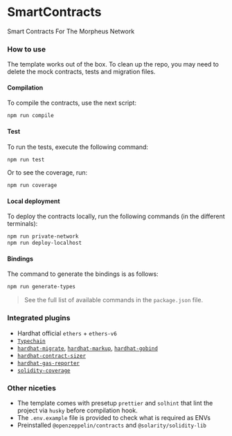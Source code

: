 # SmartContracts

Smart Contracts For The Morpheus Network

### How to use

The template works out of the box. To clean up the repo, you may need to delete the mock contracts, tests and migration files.

#### Compilation

To compile the contracts, use the next script:

```bash
npm run compile
```

#### Test

To run the tests, execute the following command:

```bash
npm run test
```

Or to see the coverage, run:

```bash
npm run coverage
```

#### Local deployment

To deploy the contracts locally, run the following commands (in the different terminals):

```bash
npm run private-network
npm run deploy-localhost
```

#### Bindings

The command to generate the bindings is as follows:

```bash
npm run generate-types
```

> See the full list of available commands in the `package.json` file.

### Integrated plugins

- Hardhat official `ethers` + `ethers-v6`
- [`Typechain`](https://www.npmjs.com/package/@typechain/hardhat)
- [`hardhat-migrate`](https://www.npmjs.com/package/@solarity/hardhat-migrate), [`hardhat-markup`](https://www.npmjs.com/package/@solarity/hardhat-markup), [`hardhat-gobind`](https://www.npmjs.com/package/@solarity/hardhat-gobind)
- [`hardhat-contract-sizer`](https://www.npmjs.com/package/hardhat-contract-sizer)
- [`hardhat-gas-reporter`](https://www.npmjs.com/package/hardhat-gas-reporter)
- [`solidity-coverage`](https://www.npmjs.com/package/solidity-coverage)

### Other niceties

- The template comes with presetup `prettier` and `solhint` that lint the project via `husky` before compilation hook.
- The `.env.example` file is provided to check what is required as ENVs
- Preinstalled `@openzeppelin/contracts` and `@solarity/solidity-lib`

